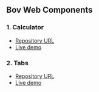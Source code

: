## Bov Web Components

### 1. Calculator

* [Repository URL](https://github.com/happyccoding/bov_web_components/tree/master/project1_calculator)
* [Live demo](https://happyccoding.github.io/bov_web_components/project1_calculator/)

### 2. Tabs 

* [Repository URL](https://github.com/happyccoding/bov_web_components/tree/master/project2_tabs)
* [Live demo](https://happyccoding.github.io/bov_web_components/project2_tabs/)

